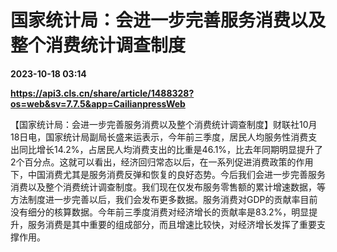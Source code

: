 # 国家统计局：会进一步完善服务消费以及整个消费统计调查制度

**2023-10-18 03:14**

**https://api3.cls.cn/share/article/1488328?os=web&sv=7.7.5&app=CailianpressWeb**

【国家统计局：会进一步完善服务消费以及整个消费统计调查制度】财联社10月18日电，国家统计局副局长盛来运表示，今年前三季度，居民人均服务性消费支出同比增长14.2%，占居民人均消费支出的比重是46.1%，比去年同期明显提升了2个百分点。这就可以看出，经济回归常态以后，在一系列促进消费政策的作用下，中国消费尤其是服务消费反弹和恢复的良好态势。今后我们会进一步完善服务消费以及整个消费统计调查制度。我们现在仅发布服务零售额的累计增速数据，等方法制度进一步完善以后，我们会发布更多数据。服务消费对GDP的贡献率目前没有细分的核算数据。今年前三季度消费对经济增长的贡献率是83.2%，明显提升，服务消费是其中重要的组成部分，而且增速比较快，对经济增长发挥了重要支撑作用。